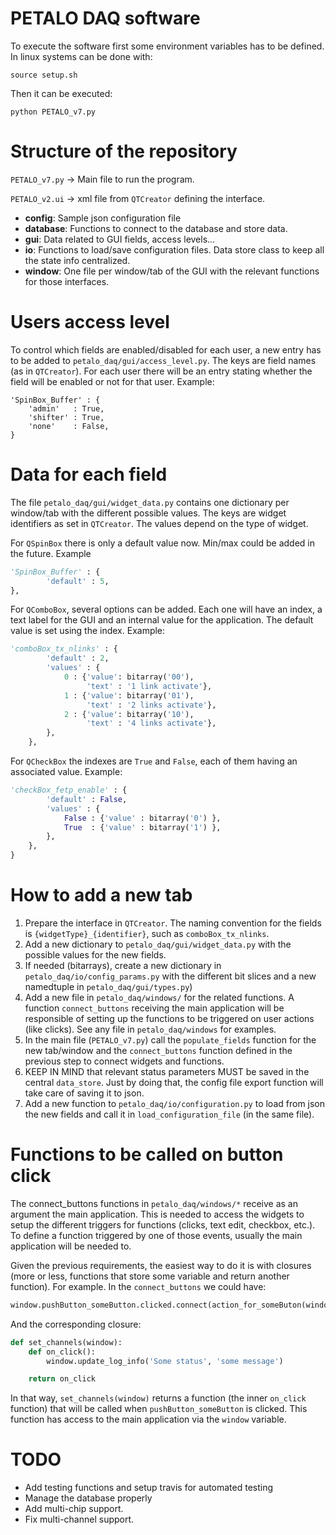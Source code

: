 # PETALO DAQ software

To execute the software first some environment variables has to be defined. In linux systems can be done with:

`source setup.sh`

Then it can be executed:

`python PETALO_v7.py`

# Structure of the repository

`PETALO_v7.py` → Main file to run the program.

`PETALO_v2.ui` → xml file from `QTCreator` defining the interface.

- **config**: Sample json configuration file
- **database**: Functions to connect to the database and store data.
- **gui**: Data related to GUI fields, access levels...
- **io**: Functions to load/save configuration files. Data store class to keep all the state info centralized.
- **window**: One file per window/tab of the GUI with the relevant functions for those interfaces.

# Users access level

To control which fields are enabled/disabled for each user, a new entry has to be added to `petalo_daq/gui/access_level.py`. The keys are field names (as in `QTCreator`). For each user there will be an entry stating whether the field will be enabled or not for that user. Example:

```
'SpinBox_Buffer' : {
    'admin'   : True,
    'shifter' : True,
    'none'    : False,
}
```

# Data for each field

The file `petalo_daq/gui/widget_data.py` contains one dictionary per window/tab with the different possible values. The keys are widget identifiers as set in `QTCreator`. The values depend on the type of widget.

For `QSpinBox` there is only a default value now. Min/max could be added in the future. Example

```python
'SpinBox_Buffer' : {
        'default' : 5,
},
```

For `QComboBox`, several options can be added. Each one will have an index, a text label for the GUI and an internal value for the application. The default value is set using the index. Example:

```python
'comboBox_tx_nlinks' : {
        'default' : 2,
        'values' : {
            0 : {'value': bitarray('00'),
                 'text' : '1 link activate'},
            1 : {'value': bitarray('01'),
                 'text' : '2 links activate'},
            2 : {'value': bitarray('10'),
                 'text' : '4 links activate'},
        },
    },
```

For `QCheckBox` the indexes are `True` and `False`, each of them having an associated value. Example:

```python
'checkBox_fetp_enable' : {
        'default' : False,
        'values' : {
            False : {'value' : bitarray('0') },
            True  : {'value' : bitarray('1') },
        },
    },
}
```

# How to add a new tab

1. Prepare the interface in `QTCreator`. The naming convention for the fields is `{widgetType}_{identifier}`, such as `comboBox_tx_nlinks`.
2. Add a new dictionary to `petalo_daq/gui/widget_data.py` with the possible values for the new fields.
3. If needed (bitarrays), create a new dictionary in `petalo_daq/io/config_params.py` with the different bit slices and a new namedtuple in `petalo_daq/gui/types.py`)
4. Add a new file in `petalo_daq/windows/` for the related functions. A function `connect_buttons` receiving the main application will be responsible of setting up the functions to be triggered on user actions (like clicks). See any file in `petalo_daq/windows` for examples.
5. In the main file (`PETALO_v7.py`) call the `populate_fields` function for the new tab/window and the `connect_buttons` function defined in the previous step to connect widgets and functions.
6. KEEP IN MIND that relevant status parameters MUST be saved in the central `data_store`. Just by doing that, the config file export function will take care of saving it to json.
7. Add a new function to `petalo_daq/io/configuration.py` to load from json the new fields and call it in `load_configuration_file` (in the same file).

# Functions to be called on button click

The connect_buttons functions in `petalo_daq/windows/*` receive as an argument the main application. This is needed to access the widgets to setup the different triggers for functions (clicks, text edit, checkbox, etc.). To define a function triggered by one of those events, usually the main application will be needed to.

Given the previous requirements, the easiest way to do it is with closures (more or less, functions that store some variable and return another function). For example. In the `connect_buttons` we could have:

```python
window.pushButton_someButton.clicked.connect(action_for_someButon(window))
```

And the corresponding closure:

```python
def set_channels(window):
    def on_click():
        window.update_log_info('Some status', 'some message')

    return on_click
```

In that way, `set_channels(window)` returns a function (the inner `on_click` function) that will be called when `pushButton_someButton` is clicked. This function has access to the main application via the `window` variable.

# TODO

- Add testing functions and setup travis for automated testing
- Manage the database properly
- Add multi-chip support.
- Fix multi-channel support.
